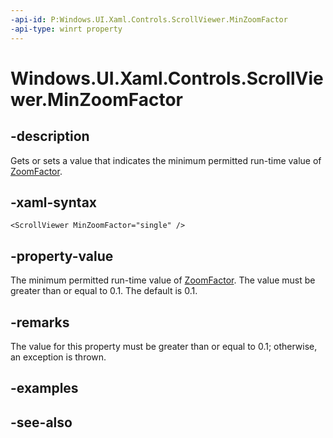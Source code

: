 ```yaml
---
-api-id: P:Windows.UI.Xaml.Controls.ScrollViewer.MinZoomFactor
-api-type: winrt property
---
```


<!-- Property syntax
public float MinZoomFactor { get;  set; }
-->

# Windows.UI.Xaml.Controls.ScrollViewer.MinZoomFactor

## -description

Gets or sets a value that indicates the minimum permitted run-time value of [ZoomFactor](scrollviewer_zoomfactor.md).

## -xaml-syntax

```xaml
<ScrollViewer MinZoomFactor="single" />
```

## -property-value

The minimum permitted run-time value of [ZoomFactor](scrollviewer_zoomfactor.md). The value must be greater than or equal to 0.1. The default is 0.1.

## -remarks

The value for this property must be greater than or equal to 0.1; otherwise, an exception is thrown.

## -examples

## -see-also
